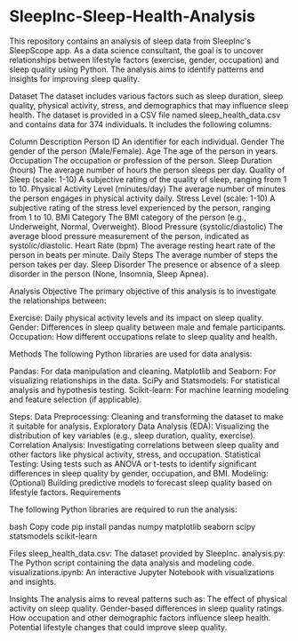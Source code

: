 # SleepInc-Sleep-Health-Analysis

This repository contains an analysis of sleep data from SleepInc's SleepScope app. As a data science consultant, the goal is to uncover relationships between lifestyle factors (exercise, gender, occupation) and sleep quality using Python. The analysis aims to identify patterns and insights for improving sleep quality.

Dataset
The dataset includes various factors such as sleep duration, sleep quality, physical activity, stress, and demographics that may influence sleep health. The dataset is provided in a CSV file named sleep_health_data.csv and contains data for 374 individuals. It includes the following columns:

Column	Description
Person ID	An identifier for each individual.
Gender	The gender of the person (Male/Female).
Age	The age of the person in years.
Occupation	The occupation or profession of the person.
Sleep Duration (hours)	The average number of hours the person sleeps per day.
Quality of Sleep (scale: 1-10)	A subjective rating of the quality of sleep, ranging from 1 to 10.
Physical Activity Level (minutes/day)	The average number of minutes the person engages in physical activity daily.
Stress Level (scale: 1-10)	A subjective rating of the stress level experienced by the person, ranging from 1 to 10.
BMI Category	The BMI category of the person (e.g., Underweight, Normal, Overweight).
Blood Pressure (systolic/diastolic)	The average blood pressure measurement of the person, indicated as systolic/diastolic.
Heart Rate (bpm)	The average resting heart rate of the person in beats per minute.
Daily Steps	The average number of steps the person takes per day.
Sleep Disorder	The presence or absence of a sleep disorder in the person (None, Insomnia, Sleep Apnea).

Analysis Objective
The primary objective of this analysis is to investigate the relationships between:

Exercise: Daily physical activity levels and its impact on sleep quality.
Gender: Differences in sleep quality between male and female participants.
Occupation: How different occupations relate to sleep quality and health.

Methods
The following Python libraries are used for data analysis:

Pandas: For data manipulation and cleaning.
Matplotlib and Seaborn: For visualizing relationships in the data.
SciPy and Statsmodels: For statistical analysis and hypothesis testing.
Scikit-learn: For machine learning modeling and feature selection (if applicable).

Steps:
Data Preprocessing: Cleaning and transforming the dataset to make it suitable for analysis.
Exploratory Data Analysis (EDA): Visualizing the distribution of key variables (e.g., sleep duration, quality, exercise).
Correlation Analysis: Investigating correlations between sleep quality and other factors like physical activity, stress, and occupation.
Statistical Testing: Using tests such as ANOVA or t-tests to identify significant differences in sleep quality by gender, occupation, and BMI.
Modeling: (Optional) Building predictive models to forecast sleep quality based on lifestyle factors.
Requirements

The following Python libraries are required to run the analysis:

bash
Copy code
pip install pandas numpy matplotlib seaborn scipy statsmodels scikit-learn

Files
sleep_health_data.csv: The dataset provided by SleepInc.
analysis.py: The Python script containing the data analysis and modeling code.
visualizations.ipynb: An interactive Jupyter Notebook with visualizations and insights.

Insights
The analysis aims to reveal patterns such as:
The effect of physical activity on sleep quality.
Gender-based differences in sleep quality ratings.
How occupation and other demographic factors influence sleep health.
Potential lifestyle changes that could improve sleep quality.
